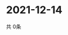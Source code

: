 # 2021-12-14
  共 0条

  <!-- BEGIN -->
  <!-- 最后更新时间Tue Dec 14 2021 05:05:26 GMT+0000 (Coordinated Universal Time) -->
  
  <!-- END -->
  
  